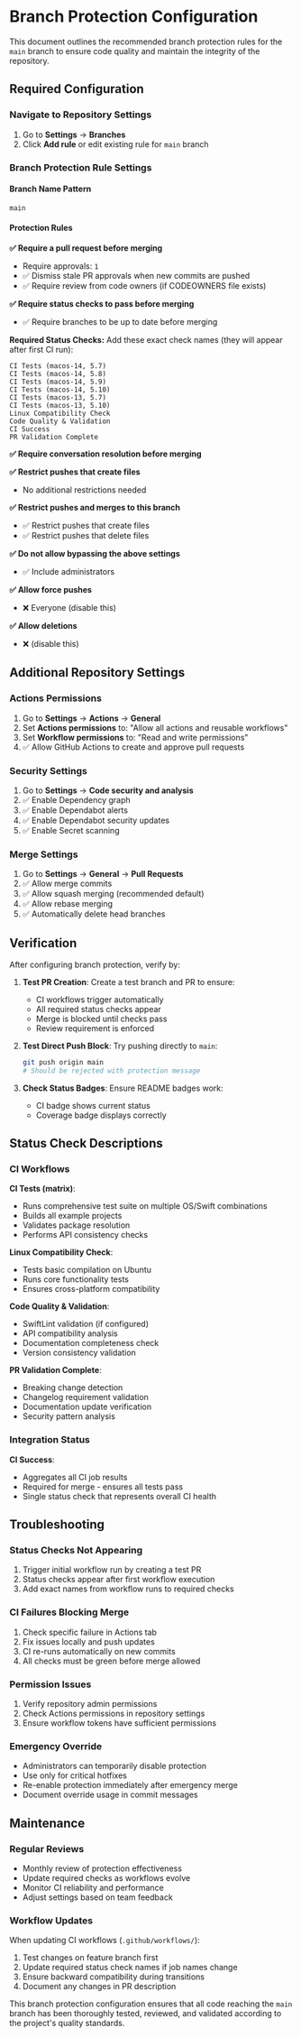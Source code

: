 # Branch Protection Configuration

This document outlines the recommended branch protection rules for the `main` branch to ensure code quality and maintain the integrity of the repository.

## Required Configuration

### Navigate to Repository Settings

1. Go to **Settings** → **Branches**
2. Click **Add rule** or edit existing rule for `main` branch

### Branch Protection Rule Settings

#### **Branch Name Pattern**
```
main
```

#### **Protection Rules**

**✅ Require a pull request before merging**
- Require approvals: `1`
- ✅ Dismiss stale PR approvals when new commits are pushed
- ✅ Require review from code owners (if CODEOWNERS file exists)

**✅ Require status checks to pass before merging**
- ✅ Require branches to be up to date before merging

**Required Status Checks:**
Add these exact check names (they will appear after first CI run):
```
CI Tests (macos-14, 5.7)
CI Tests (macos-14, 5.8)  
CI Tests (macos-14, 5.9)
CI Tests (macos-14, 5.10)
CI Tests (macos-13, 5.7)
CI Tests (macos-13, 5.10)
Linux Compatibility Check
Code Quality & Validation
CI Success
PR Validation Complete
```

**✅ Require conversation resolution before merging**

**✅ Restrict pushes that create files**
- No additional restrictions needed

**✅ Restrict pushes and merges to this branch**
- ✅ Restrict pushes that create files
- ✅ Restrict pushes that delete files  

**✅ Do not allow bypassing the above settings**
- ✅ Include administrators

**✅ Allow force pushes**
- ❌ Everyone (disable this)

**✅ Allow deletions**
- ❌ (disable this)

## Additional Repository Settings

### Actions Permissions
1. Go to **Settings** → **Actions** → **General**
2. Set **Actions permissions** to: "Allow all actions and reusable workflows"
3. Set **Workflow permissions** to: "Read and write permissions"
4. ✅ Allow GitHub Actions to create and approve pull requests

### Security Settings
1. Go to **Settings** → **Code security and analysis**
2. ✅ Enable Dependency graph
3. ✅ Enable Dependabot alerts  
4. ✅ Enable Dependabot security updates
5. ✅ Enable Secret scanning

### Merge Settings
1. Go to **Settings** → **General** → **Pull Requests**
2. ✅ Allow merge commits
3. ✅ Allow squash merging (recommended default)
4. ✅ Allow rebase merging
5. ✅ Automatically delete head branches

## Verification

After configuring branch protection, verify by:

1. **Test PR Creation**: Create a test branch and PR to ensure:
   - CI workflows trigger automatically
   - All required status checks appear
   - Merge is blocked until checks pass
   - Review requirement is enforced

2. **Test Direct Push Block**: Try pushing directly to `main`:
   ```bash
   git push origin main
   # Should be rejected with protection message
   ```

3. **Check Status Badges**: Ensure README badges work:
   - CI badge shows current status
   - Coverage badge displays correctly

## Status Check Descriptions

### CI Workflows

**CI Tests (matrix)**: 
- Runs comprehensive test suite on multiple OS/Swift combinations
- Builds all example projects
- Validates package resolution
- Performs API consistency checks

**Linux Compatibility Check**:
- Tests basic compilation on Ubuntu
- Runs core functionality tests
- Ensures cross-platform compatibility

**Code Quality & Validation**:
- SwiftLint validation (if configured)
- API compatibility analysis
- Documentation completeness check
- Version consistency validation

**PR Validation Complete**:
- Breaking change detection
- Changelog requirement validation
- Documentation update verification
- Security pattern analysis

### Integration Status

**CI Success**:
- Aggregates all CI job results
- Required for merge - ensures all tests pass
- Single status check that represents overall CI health

## Troubleshooting

### Status Checks Not Appearing
1. Trigger initial workflow run by creating a test PR
2. Status checks appear after first workflow execution
3. Add exact names from workflow runs to required checks

### CI Failures Blocking Merge
1. Check specific failure in Actions tab
2. Fix issues locally and push updates
3. CI re-runs automatically on new commits
4. All checks must be green before merge allowed

### Permission Issues
1. Verify repository admin permissions
2. Check Actions permissions in repository settings
3. Ensure workflow tokens have sufficient permissions

### Emergency Override
- Administrators can temporarily disable protection
- Use only for critical hotfixes
- Re-enable protection immediately after emergency merge
- Document override usage in commit messages

## Maintenance

### Regular Reviews
- Monthly review of protection effectiveness
- Update required checks as workflows evolve  
- Monitor CI reliability and performance
- Adjust settings based on team feedback

### Workflow Updates
When updating CI workflows (`.github/workflows/`):
1. Test changes on feature branch first
2. Update required status check names if job names change
3. Ensure backward compatibility during transitions
4. Document any changes in PR description

This branch protection configuration ensures that all code reaching the `main` branch has been thoroughly tested, reviewed, and validated according to the project's quality standards.
